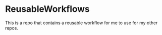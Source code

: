 # ReusableWorkflows
This is a repo that contains a reusable workflow for me to use for my other repos. 
